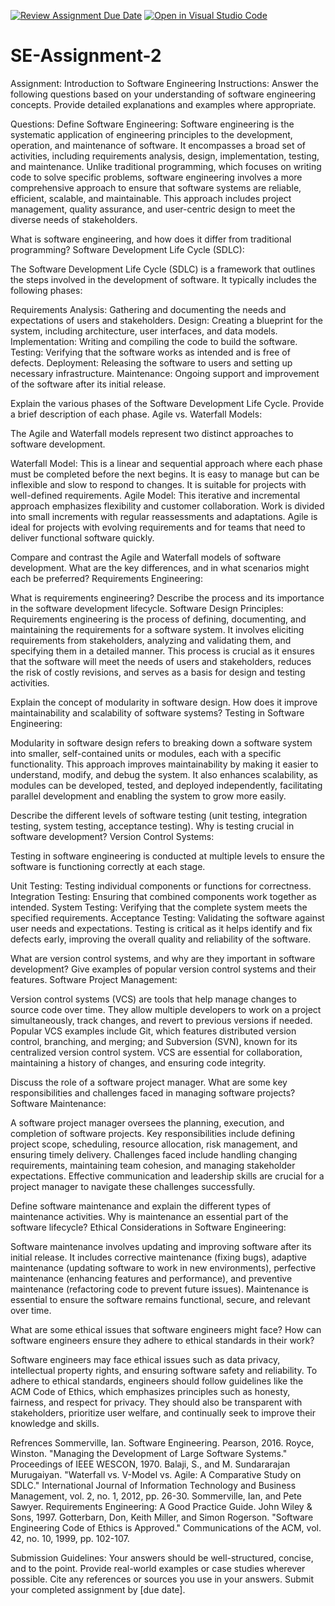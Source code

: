 [![Review Assignment Due Date](https://classroom.github.com/assets/deadline-readme-button-22041afd0340ce965d47ae6ef1cefeee28c7c493a6346c4f15d667ab976d596c.svg)](https://classroom.github.com/a/-ucQIGTc)
[![Open in Visual Studio Code](https://classroom.github.com/assets/open-in-vscode-2e0aaae1b6195c2367325f4f02e2d04e9abb55f0b24a779b69b11b9e10269abc.svg)](https://classroom.github.com/online_ide?assignment_repo_id=15278605&assignment_repo_type=AssignmentRepo)
# SE-Assignment-2
Assignment: Introduction to Software Engineering
Instructions:
Answer the following questions based on your understanding of software engineering concepts. Provide detailed explanations and examples where appropriate.

Questions:
Define Software Engineering:
Software engineering is the systematic application of engineering principles to the development, operation, and maintenance of software. It encompasses a broad set of activities, including requirements analysis, design, implementation, testing, and maintenance. Unlike traditional programming, which focuses on writing code to solve specific problems, software engineering involves a more comprehensive approach to ensure that software systems are reliable, efficient, scalable, and maintainable. This approach includes project management, quality assurance, and user-centric design to meet the diverse needs of stakeholders.

What is software engineering, and how does it differ from traditional programming?
Software Development Life Cycle (SDLC):

The Software Development Life Cycle (SDLC) is a framework that outlines the steps involved in the development of software. It typically includes the following phases:

Requirements Analysis: Gathering and documenting the needs and expectations of users and stakeholders.
Design: Creating a blueprint for the system, including architecture, user interfaces, and data models.
Implementation: Writing and compiling the code to build the software.
Testing: Verifying that the software works as intended and is free of defects.
Deployment: Releasing the software to users and setting up necessary infrastructure.
Maintenance: Ongoing support and improvement of the software after its initial release.

Explain the various phases of the Software Development Life Cycle. Provide a brief description of each phase.
Agile vs. Waterfall Models:

The Agile and Waterfall models represent two distinct approaches to software development.

Waterfall Model: This is a linear and sequential approach where each phase must be completed before the next begins. It is easy to manage but can be inflexible and slow to respond to changes. It is suitable for projects with well-defined requirements.
Agile Model: This iterative and incremental approach emphasizes flexibility and customer collaboration. Work is divided into small increments with regular reassessments and adaptations. Agile is ideal for projects with evolving requirements and for teams that need to deliver functional software quickly.

Compare and contrast the Agile and Waterfall models of software development. What are the key differences, and in what scenarios might each be preferred?
Requirements Engineering:

What is requirements engineering? Describe the process and its importance in the software development lifecycle.
Software Design Principles:
Requirements engineering is the process of defining, documenting, and maintaining the requirements for a software system. It involves eliciting requirements from stakeholders, analyzing and validating them, and specifying them in a detailed manner. This process is crucial as it ensures that the software will meet the needs of users and stakeholders, reduces the risk of costly revisions, and serves as a basis for design and testing activities.

Explain the concept of modularity in software design. How does it improve maintainability and scalability of software systems?
Testing in Software Engineering:

Modularity in software design refers to breaking down a software system into smaller, self-contained units or modules, each with a specific functionality. This approach improves maintainability by making it easier to understand, modify, and debug the system. It also enhances scalability, as modules can be developed, tested, and deployed independently, facilitating parallel development and enabling the system to grow more easily.

Describe the different levels of software testing (unit testing, integration testing, system testing, acceptance testing). Why is testing crucial in software development?
Version Control Systems:

Testing in software engineering is conducted at multiple levels to ensure the software is functioning correctly at each stage.

Unit Testing: Testing individual components or functions for correctness.
Integration Testing: Ensuring that combined components work together as intended.
System Testing: Verifying that the complete system meets the specified requirements.
Acceptance Testing: Validating the software against user needs and expectations.
Testing is critical as it helps identify and fix defects early, improving the overall quality and reliability of the software.

What are version control systems, and why are they important in software development? Give examples of popular version control systems and their features.
Software Project Management:

Version control systems (VCS) are tools that help manage changes to source code over time. They allow multiple developers to work on a project simultaneously, track changes, and revert to previous versions if needed. Popular VCS examples include Git, which features distributed version control, branching, and merging; and Subversion (SVN), known for its centralized version control system. VCS are essential for collaboration, maintaining a history of changes, and ensuring code integrity.

Discuss the role of a software project manager. What are some key responsibilities and challenges faced in managing software projects?
Software Maintenance:

A software project manager oversees the planning, execution, and completion of software projects. Key responsibilities include defining project scope, scheduling, resource allocation, risk management, and ensuring timely delivery. Challenges faced include handling changing requirements, maintaining team cohesion, and managing stakeholder expectations. Effective communication and leadership skills are crucial for a project manager to navigate these challenges successfully.

Define software maintenance and explain the different types of maintenance activities. Why is maintenance an essential part of the software lifecycle?
Ethical Considerations in Software Engineering:

Software maintenance involves updating and improving software after its initial release. It includes corrective maintenance (fixing bugs), adaptive maintenance (updating software to work in new environments), perfective maintenance (enhancing features and performance), and preventive maintenance (refactoring code to prevent future issues). Maintenance is essential to ensure the software remains functional, secure, and relevant over time.

What are some ethical issues that software engineers might face? How can software engineers ensure they adhere to ethical standards in their work?

Software engineers may face ethical issues such as data privacy, intellectual property rights, and ensuring software safety and reliability. To adhere to ethical standards, engineers should follow guidelines like the ACM Code of Ethics, which emphasizes principles such as honesty, fairness, and respect for privacy. They should also be transparent with stakeholders, prioritize user welfare, and continually seek to improve their knowledge and skills.

Refrences
Sommerville, Ian. Software Engineering. Pearson, 2016.
Royce, Winston. "Managing the Development of Large Software Systems." Proceedings of IEEE WESCON, 1970.
Balaji, S., and M. Sundararajan Murugaiyan. "Waterfall vs. V-Model vs. Agile: A Comparative Study on SDLC." International Journal of Information Technology and Business Management, vol. 2, no. 1, 2012, pp. 26-30.
Sommerville, Ian, and Pete Sawyer. Requirements Engineering: A Good Practice Guide. John Wiley & Sons, 1997.
Gotterbarn, Don, Keith Miller, and Simon Rogerson. "Software Engineering Code of Ethics is Approved." Communications of the ACM, vol. 42, no. 10, 1999, pp. 102-107.

Submission Guidelines:
Your answers should be well-structured, concise, and to the point.
Provide real-world examples or case studies wherever possible.
Cite any references or sources you use in your answers.
Submit your completed assignment by [due date].
